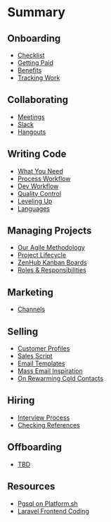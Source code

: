 Summary
=======

Onboarding
----------

* [Checklist](onboarding/checklist.md)
* [Getting Paid](onboarding/getting-paid.md)
* [Benefits](onboarding/benefits.md)
* [Tracking Work](onboarding/time-tracking.md)

Collaborating
-------------

* [Meetings](collab/meetings.md)
* [Slack](collab/slack.md)
* [Hangouts](collab/hangouts.md)

Writing Code
------------

* [What You Need](coding/needs.md)
* [Process Workflow](coding/process-workflow.md)
* [Dev Workflow](coding/dev-workflow.md)
* [Quality Control](placeholder.md)
* [Leveling Up](placeholder.md)
* [Languages](placeholder.md)

Managing Projects
-----------------

* [Our Agile Methodology](project-management/agile-methodology.md)
* [Project Lifecycle](project-management/project-lifecycle.md)
* [ZenHub Kanban Boards](project-management/zenhub-issues-and-kanban-boards.md)
* [Roles & Responsibilities](project-management/roles-responsibilities.md)

Marketing
---------

* [Channels](marketing/marketing-channels.md)

Selling
-------

* [Customer Profiles](sales/customer-profiles.md)
* [Sales Script](sales/sales-script.md)
* [Email Templates](sales/email-templates.md)
* [Mass Email Inspiration](sales/mass-email-inspiration.md)
* [On Rewarming Cold Contacts](sales/rewarming-old-contacts.md)

Hiring
------

* [Interview Process](hiring/interviews.md)
* [Checking References](hiring/reference-check.md)

Offboarding
-----------

* [TBD](placeholder.md)

Resources
---------

* [Pgsql on Platform.sh](tutorials/postgres-platform.md)
* [Laravel Frontend Coding](tutorials/laravel-frontend.md)
